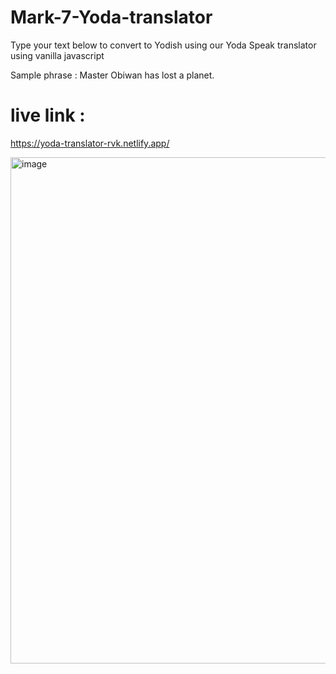 # Mark-7-Yoda-translator

Type your text below to convert to Yodish using our Yoda Speak translator using vanilla javascript

Sample phrase : Master Obiwan has lost a planet.

# live link :
https://yoda-translator-rvk.netlify.app/

<img width="810" alt="image" src="https://user-images.githubusercontent.com/9660782/190329019-d4b6ea77-a7bf-4626-9c2d-fb598ebbb192.png">


